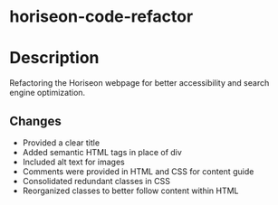 # horiseon-code-refactor

# Description

Refactoring the Horiseon webpage for better accessibility and search engine optimization.

## Changes

- Provided a clear title
- Added semantic HTML tags in place of div
- Included alt text for images
- Comments were provided in HTML and CSS for content guide
- Consolidated redundant classes in CSS
- Reorganized classes to better follow content within HTML

